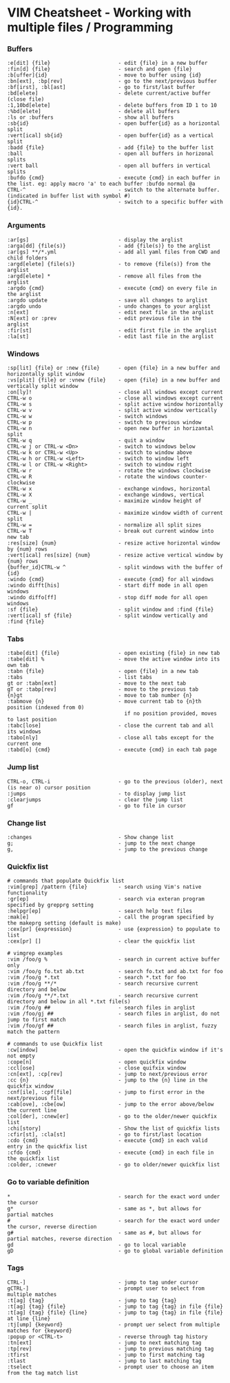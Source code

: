 # VIM Cheatsheet - Working with multiple files / Programming

### Buffers

    :e[dit] {file}                      - edit {file} in a new buffer
    :fin[d] {file}                      - search and open {file}
    :b[uffer]{id}                       - move to buffer using {id}
    :bn[ext], :bp[rev]                  - go to the next/previous buffer
    :bf[irst], :bl[ast]                 - go to first/last buffer
    :bd[elete]                          - delete current/active buffer (close file)
    :1,10bd[elete]                      - delete buffers from ID 1 to 10
    :%bd[elete]                         - delete all buffers
    :ls or :buffers                     - show all buffers
    :sb{id}                             - open buffer{id} as a horizontal split
    :vert[ical] sb{id}                  - open buffer{id} as a vertical split
    :badd {file}                        - add {file} to the buffer list
    :ball                               - open all buffers in horizonal splits
    :vert ball                          - open all buffers in vertical splits
    :bufdo {cmd}                        - execute {cmd} in each buffer in the list. eg: apply macro 'a' to each buffer :bufdo normal @a
    CTRL-^                              - switch to the alternate buffer. (indicated in buffer list with symbol #)
    {id}CTRL-^                          - switch to a specific buffer with {id}.

### Arguments

    :ar[gs]                             - display the arglist
    :arga[dd] {file(s)}                 - add {file(s)} to the arglist
    :ar[gs] **/*.yml                    - add all yaml files from CWD and child folders
    :argd[elete] {file(s)}              - to remove {file(s)} from the arglist
    :argd[elete] *                      - remove all files from the arglist
    :argdo {cmd}                        - execute {cmd} on every file in the arglist
    :argdo update                       - save all changes to arglist
    :argdo undo                         - undo changes to your arglist
    :n[ext]                             - edit next file in the arglist
    :N[ext] or :prev                    - edit previous file in the arglist
    :fir[st]                            - edit first file in the arglist
    :la[st]                             - edit last file in the arglist

### Windows

    :sp[lit] {file} or :new {file}      - open {file} in a new buffer and horizontally split window
    :vs[plit] {file} or :vnew {file}    - open {file} in a new buffer and vertically split window
    :on[ly]!                            - close all windows except current
    CTRL-w o                            - close all windows except current
    CTRL-w s                            - split active window horizontally
    CTRL-w v                            - split active window vertically
    CTRL-w w                            - switch windows
    CTRL-w p                            - switch to previous window
    CTRL-w n                            - open new buffer in horizantal split
    CTRL-w q                            - quit a window
    CTRL-w j or CTRL-w <Dn>             - switch to windows below
    CTRL-w k or CTRL-w <Up>             - switch to window above
    CTRL-w h or CTRL-w <Left>           - switch to window left
    CTRL-w l or CTRL-w <Right>          - switch to window right
    CTRL-w r                            - rotate the windows clockwise
    CTRL-w R                            - rotate the windows counter-clockwise
    CTRL-w x                            - exchange windows, horizontal
    CTRL-w X                            - exchange windows, vertical
    CTRL-w _                            - maximize window height of current split
    CTRL-w |                            - maximize window width of current split
    CTRL-w =                            - normalize all split sizes
    CTRL-w T                            - break out current window into new tab
    :res[size] {num}                    - resize active horizontal window by {num} rows
    :vert[ical] res[size] {num}         - resize active vertical window by {num} rows
    {buffer_id}CTRL-w ^                 - split windows with the buffer of {id}
    :windo {cmd}                        - execute {cmd} for all windows
    :windo difft[his]                   - start diff mode in all open windows
    :windo diffo[ff]                    - stop diff mode for all open windows
    :sf {file}                          - split window and :find {file}
    :vert[ical] sf {file}               - split window vertically and :find {file}

### Tabs

    :tabe[dit] {file}                   - open existing {file} in new tab
    :tabe[dit] %                        - move the active window into its own tab
    :tabn {file}                        - open {file} in a new tab
    :tabs                               - list tabs
    gt or :tabn[ext]                    - move to the next tab
    gT or :tabp[rev]                    - move to the previous tab
    {n}gt                               - move to tab number {n}
    :tabmove {n}                        - move current tab to {n}th position (indexed from 0)
                                          if no position provided, moves to last position
    :tabc[lose]                         - close the current tab and all its windows
    :tabo[nly]                          - close all tabs except for the current one
    :tabd[o] {cmd}                      - execute {cmd} in each tab page

### Jump list

    CTRL-o, CTRL-i                      - go to the previous (older), next (is near o) cursor position
    :jumps                              - to display jump list
    :clearjumps                         - clear the jump list
    gf                                  - go to file in cursor

### Change list

    :changes                            - Show change list
    g;                                  - jump to the next change
    g,                                  - jump to the previous change

### Quickfix list

    # commands that populate Quickfix list
    :vim[grep] /pattern {file}          - search using Vim's native functionality
    :gr[ep]                             - search via exteran program specified by grepprg setting
    :helpgr[ep]                         - search help text files
    :mak[e]                             - call the program specified by the makeprg setting (default is make)
    :cex[pr] {expression}               - use {expression} to populate to list
    :cex[pr] []                         - clear the quickfix list

    # vimgrep examples
    :vim /foo/g %                       - search in current active buffer only
    :vim /foo/g fo.txt ab.txt           - search fo.txt and ab.txt for foo
    :vim /foo/g *.txt                   - search *.txt for foo
    :vim /foo/g **/*                    - search recursive current directory and below
    :vim /foo/g **/*.txt                - search recursive current directory and below in all *.txt file(s)
    :vim /foo/g ##                      - search files in arglist
    :vim /foo/gj ##                     - search files in arglist, do not jump to first match
    :vim /foo/gf ##                     - search files in arglist, fuzzy match the pattern

    # commands to use Quickfix list
    :cw[indow]                          - open the quickfix window if it's not empty
    :cope[n]                            - open quickfix window
    :ccl[ose]                           - close quifxix window
    :cn[ext], :cp[rev]                  - jump to next/previous error
    :cc {n}                             - jump to the {n} line in the quickfix window
    :cnf[ile], :cpf[file]               - jump to first error in the next/previous file
    :cab[ove], :cbe[ow]                 - jump to the error above/below the current line
    :col[der], :cnew[er]                - go to the older/newer quickfix list
    :chi[story]                         - Show the list of quickfix lists
    :cfir[st], :cla[st]                 - go to first/last location
    :cdo {cmd}                          - execute {cmd} in each valid entry in the quickfix list
    :cfdo {cmd}                         - execute {cmd} in each file in the quickfix list
    :colder, :cnewer                    - go to older/newer quickfix list

### Go to variable definition

    *                                   - search for the exact word under the cursor
    g*                                  - same as *, but allows for partial matches
    #                                   - search for the exact word under the cursor, reverse direction
    g#                                  - same as #, but allows for partial matches, reverse direction
    gd                                  - go to local variable
    gD                                  - go to global variable definition

### Tags

    CTRL-]                              - jump to tag under cursor
    gCTRL-]                             - prompt user to select from multiple matches
    :t[ag] {tag}                        - jump to tag {tag}
    :t[ag] {tag} {file}                 - jump to tag {tag} in file {file}
    :t[ag] {tag} {file} {line}          - jump to tag {tag} in file {file} at line {line}
    :tj[ump] {keyword}                  - prompt uer select from multiple matches for {keyword}
    :popup or <CTRL-t>                  - reverse through tag history
    :tn[ext]                            - jump to next matching tag
    :tp[rev]                            - jump to previous matching tag
    :tfirst                             - jump to first matching tag
    :tlast                              - jump to last matching tag
    :tselect                            - prompt user to choose an item from the tag match list
